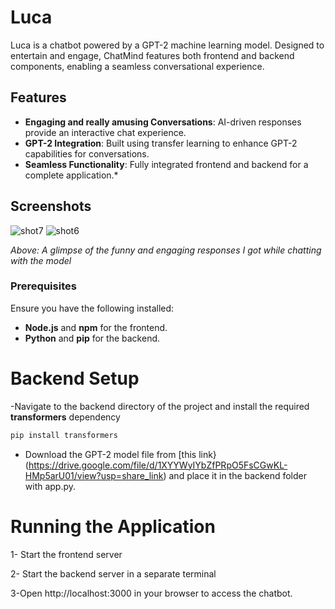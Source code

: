﻿# Luca
 
Luca is a chatbot powered by a GPT-2 machine learning model. Designed to entertain and engage, ChatMind features both frontend and backend components, enabling a seamless conversational experience.  

## Features

- **Engaging and really amusing Conversations**: AI-driven responses provide an interactive chat experience.  
- **GPT-2 Integration**: Built using transfer learning to enhance GPT-2 capabilities for conversations.  
- **Seamless Functionality**: Fully integrated frontend and backend for a complete application.*

## Screenshots

![shot7](https://i.ibb.co/RBLnWhW/241837917-68379919-2d85-4019-8b3a-531cd6ada584.png)
![shot6](https://i.ibb.co/82skPjk/241837883-8aaae84b-2df2-455f-8c0f-d10fda3d3685.png)

_Above: A glimpse of the funny and engaging responses I got while chatting with the model_

### Prerequisites  
Ensure you have the following installed:  
- **Node.js** and **npm** for the frontend.  
- **Python** and **pip** for the backend.  

# Backend Setup

-Navigate to the backend directory of the project and install the required **transformers** dependency
```bash
pip install transformers
```

- Download the GPT-2 model file from [this link}(https://drive.google.com/file/d/1XYYWyIYbZfPRpO5FsCGwKL-HMp5arU01/view?usp=share_link) and place it in the backend folder with app.py.

# Running the Application
1- Start the frontend server

2- Start the backend server in a separate terminal

3-Open http://localhost:3000 in your browser to access the chatbot.
